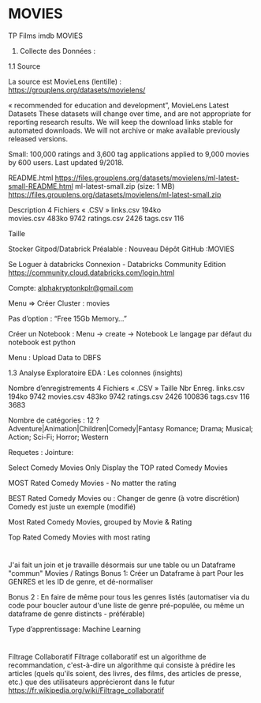 # MOVIES
TP Films imdb MOVIES


1.	Collecte des Données :

1.1 Source


La source est MovieLens (lentille) :
https://grouplens.org/datasets/movielens/


« recommended for education and development”, MovieLens Latest Datasets
These datasets will change over time, and are not appropriate for reporting research results. We will keep the download links stable for automated downloads. We will not archive or make available previously released versions.

Small: 100,000 ratings and 3,600 tag applications applied to 9,000 movies by 600 users. Last updated 9/2018.

README.html
https://files.grouplens.org/datasets/movielens/ml-latest-small-README.html
ml-latest-small.zip (size: 1 MB)
https://files.grouplens.org/datasets/movielens/ml-latest-small.zip

Description
4 Fichiers « .CSV »
links.csv		194ko	
movies.csv		483ko	9742
ratings.csv		2426
tags.csv		116

Taille 



Stocker Gitpod/Databrick
Préalable :
Nouveau Dépôt GitHub :MOVIES







Se Loguer à databricks
Connexion - Databricks Community Edition
https://community.cloud.databricks.com/login.html

Compte:
alphakryptonkplr@gmail.com

Menu => Créer Cluster : movies
 
Pas d’option : “Free 15Gb Memory…”



Créer un Notebook : Menu -> create -> Notebook
Le langage par défaut du notebook est python

Menu : Upload Data to DBFS




1.3 Analyse Exploratoire EDA : Les colonnes (insights)

Nombre d’enregistrements
4 Fichiers « .CSV »	Taille		Nbr Enreg.
links.csv		194ko		9742
movies.csv		483ko		9742
ratings.csv		2426		100836
tags.csv		116		3683


Nombre de catégories : 12 ?
Adventure|Animation|Children|Comedy|Fantasy
Romance; Drama; Musical; Action; Sci-Fi; Horror; Western





Requetes :
Jointure:

Select Comedy Movies Only
Display the TOP rated Comedy Movies

MOST Rated Comedy Movies - No matter the rating

BEST Rated Comedy Movies
ou :
Changer de genre (à votre discrétion)
Comedy est juste un exemple (modifié) 

Most Rated Comedy Movies, grouped by Movie & Rating

Top Rated Comedy Movies with most rating
#
J'ai fait un join et je travaille désormais sur une table ou un Dataframe "commun" Movies / Ratings
Bonus 1:
Créer un Dataframe à part Pour les GENRES et les ID de genre, et dé-normaliser

Bonus 2 :
En faire de même pour tous les genres listés (automatiser via du code pour boucler autour d'une liste de genre pré-populée, ou même un dataframe de genre distincts - préférable)




Type d’apprentissage: Machine Learning

#

Filtrage Collaboratif
Filtrage collaboratif est un algorithme de recommandation, c'est-à-dire un algorithme qui consiste à prédire les articles (quels qu'ils soient, des livres, des films, des articles de presse, etc.) que des utilisateurs apprécieront dans le futur
https://fr.wikipedia.org/wiki/Filtrage_collaboratif
